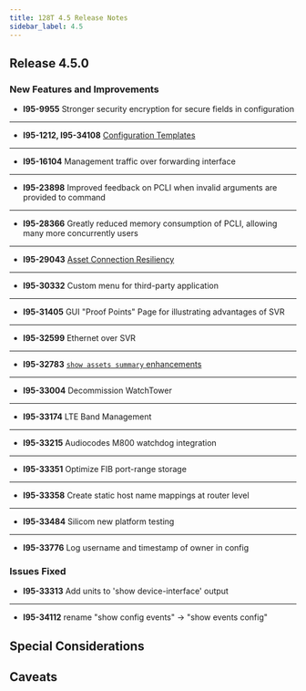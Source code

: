 ```yaml
---
title: 128T 4.5 Release Notes
sidebar_label: 4.5
---
```


## Release 4.5.0

### New Features and Improvements

- **I95-9955** Stronger security encryption for secure fields in configuration
------
- **I95-1212, I95-34108** [Configuration Templates](config_templates.md)
------
- **I95-16104** Management traffic over forwarding interface
------
- **I95-23898** Improved feedback on PCLI when invalid arguments are provided to command
------
- **I95-28366** Greatly reduced memory consumption of PCLI, allowing many more concurrently users
------
- **I95-29043** [Asset Connection Resiliency](config_asset_connection_resiliency.md)
------
- **I95-30332** Custom menu for third-party application
------
- **I95-31405** GUI "Proof Points" Page for illustrating advantages of SVR
------
- **I95-32599** Ethernet over SVR
------
- **I95-32783** [`show assets summary` enhancements](cli_reference.md#show-assets-summary)
------
- **I95-33004** Decommission WatchTower
------
- **I95-33174** LTE Band Management
------
- **I95-33215** Audiocodes M800 watchdog integration
------
- **I95-33351** Optimize FIB port-range storage
------
- **I95-33358** Create static host name mappings at router level
------
- **I95-33484** Silicom new platform testing
------
- **I95-33776** Log username and timestamp of owner in config

### Issues Fixed

- **I95-33313** Add units to 'show device-interface' output
------
- **I95-34112** rename "show config events" -> "show events config"

## Special Considerations

## Caveats
